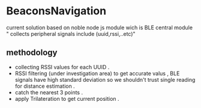 # BeaconsNavigation


 current solution based on noble node js module wich is BLE central module " collects peripheral signals include (uuid,rssi,..etc)"

## methodology

- collecting RSSI values for each UUID .
- RSSI filtering (under investigation area) to get accurate valus , BLE signals have high standard deviation so we shouldn't trust single reading for distance estimation .
- catch the nearest 3 points .
- apply Trilateration to get current position .
